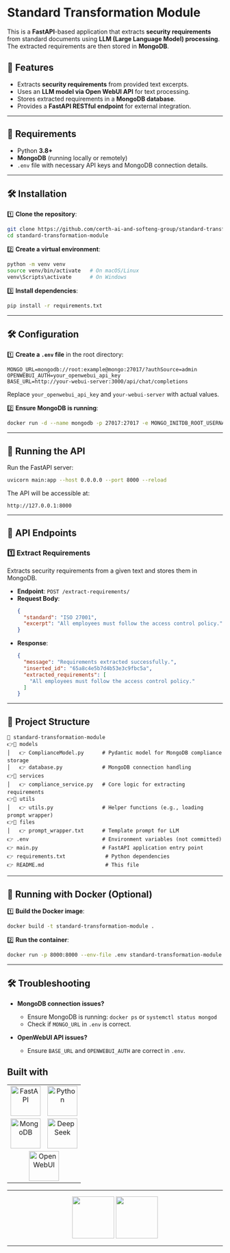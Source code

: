 # Standard Transformation Module

This is a **FastAPI**-based application that extracts **security requirements** from standard documents using **LLM (Large Language Model) processing**. The extracted requirements are then stored in **MongoDB**.

## 🚀 Features
- Extracts **security requirements** from provided text excerpts.
- Uses an **LLM model via Open WebUI API** for text processing.
- Stores extracted requirements in a **MongoDB database**.
- Provides a **FastAPI RESTful endpoint** for external integration.

---

## 📌 Requirements

- Python **3.8+**
- **MongoDB** (running locally or remotely)
- `.env` file with necessary API keys and MongoDB connection details.

---

## 🛠️ Installation

1️⃣ **Clone the repository**:
```sh
git clone https://github.com/certh-ai-and-softeng-group/standard-transformation-module.git
cd standard-transformation-module
```

2️⃣ **Create a virtual environment**:
```sh
python -m venv venv
source venv/bin/activate   # On macOS/Linux
venv\Scripts\activate      # On Windows
```

3️⃣ **Install dependencies**:
```sh
pip install -r requirements.txt
```

---

## 🛠️ Configuration

1️⃣ **Create a `.env` file** in the root directory:
```
MONGO_URL=mongodb://root:example@mongo:27017/?authSource=admin
OPENWEBUI_AUTH=your_openwebui_api_key
BASE_URL=http://your-webui-server:3000/api/chat/completions
```
Replace `your_openwebui_api_key` and `your-webui-server` with actual values.

2️⃣ **Ensure MongoDB is running**:
```sh
docker run -d --name mongodb -p 27017:27017 -e MONGO_INITDB_ROOT_USERNAME=root -e MONGO_INITDB_ROOT_PASSWORD=example mongo
```

---

## 🚀 Running the API

Run the FastAPI server:
```sh
uvicorn main:app --host 0.0.0.0 --port 8000 --reload
```

The API will be accessible at:
```
http://127.0.0.1:8000
```

---

## 📁 API Endpoints

### **1️⃣ Extract Requirements**
Extracts security requirements from a given text and stores them in MongoDB.

- **Endpoint**: `POST /extract-requirements/`
- **Request Body**:
  ```json
  {
    "standard": "ISO 27001",
    "excerpt": "All employees must follow the access control policy."
  }
  ```
- **Response**:
  ```json
  {
    "message": "Requirements extracted successfully.",
    "inserted_id": "65a8c4e5b7d4b53e3c9fbc5a",
    "extracted_requirements": [
      "All employees must follow the access control policy."
    ]
  }
  ```

---

## 📂 Project Structure
```
💚 standard-transformation-module
👉📂 models
│   👉 ComplianceModel.py      # Pydantic model for MongoDB compliance storage
│   👉 database.py             # MongoDB connection handling
👉📂 services
│   👉 compliance_service.py   # Core logic for extracting requirements
👉📂 utils
│   👉 utils.py                # Helper functions (e.g., loading prompt wrapper)
👉📂 files
│   👉 prompt_wrapper.txt      # Template prompt for LLM
👉 .env                        # Environment variables (not committed)
👉 main.py                     # FastAPI application entry point
👉 requirements.txt             # Python dependencies
👉 README.md                    # This file
```

---

## 🐙 Running with Docker (Optional)

1️⃣ **Build the Docker image**:
```sh
docker build -t standard-transformation-module .
```

2️⃣ **Run the container**:
```sh
docker run -p 8000:8000 --env-file .env standard-transformation-module
```

---

## 🛠 Troubleshooting

- **MongoDB connection issues?**
  - Ensure MongoDB is running: `docker ps` or `systemctl status mongod`
  - Check if `MONGO_URL` in `.env` is correct.

- **OpenWebUI API issues?**
  - Ensure `BASE_URL` and `OPENWEBUI_AUTH` are correct in `.env`.

## Built with
<div align="center">
  <table>
    <tr>
      <td align="center">
        <img style="height:70px;" src="https://media2.dev.to/dynamic/image/width=1000,height=420,fit=cover,gravity=auto,format=auto/https%3A%2F%2Fdev-to-uploads.s3.amazonaws.com%2Fuploads%2Farticles%2Fzdmy86qvblqmz3xfxlrr.png" alt="FastAPI"/>
      </td>
      <td align="center">
        <img style="height:70px;" src="https://www.python.org/static/img/python-logo.png" alt="Python"/>
      </td>
    </tr>
    <tr>
      <td align="center">
        <img style="height:70px;" src="https://webimages.mongodb.com/_com_assets/cms/kuyjf3vea2hg34taa-horizontal_default_slate_blue.svg?auto=format%252Ccompress" alt="MongoDB"/>
      </td>
      <td align="center">
        <img style="height:70px;" src="https://upload.wikimedia.org/wikipedia/commons/e/ec/DeepSeek_logo.svg" alt="DeepSeek"/>
      </td>
    </tr>
    <tr>
      <td align="center" colspan="2">
        <img style="height:70px;" src="https://open-webui.com/wp-content/uploads/2024/09/Open-WebUI-Functions.png" alt="Open WebUI"/>
      </td>
    </tr>
  </table>
</div>


<hr/>
<div align="center">
  <img style="height:7em; width:auto;" src="https://encrypted-tbn0.gstatic.com/images?q=tbn:ANd9GcSKW0vKZ0FDFUSADb3nqmQY08auPHSdVwQsOWtM8WOz&s"/>
  <img style="height:7em; width:auto;" src="https://encrypted-tbn0.gstatic.com/images?q=tbn:ANd9GcQODiKz9QcA8MsE0a0nmUn7xJELwDj48KWruyg8L_Bc&s"/>
</div>
<hr/>
